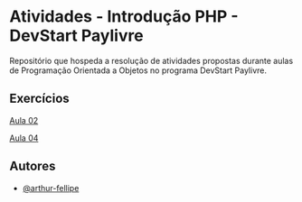 
# Atividades - Introdução PHP - DevStart Paylivre

Repositório que hospeda a resolução de atividades propostas durante aulas de Programação Orientada a Objetos no programa DevStart Paylivre.

## Exercícios

[Aula 02](./aula02)

[Aula 04](./aula04)

## Autores

- [@arthur-fellipe](https://www.github.com/arthur-fellipe)
